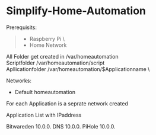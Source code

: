 # Simplify-Home-Automation

Prerequisits:
> - Raspberry Pi \
> - Home Network

All Folder get created in   /var/homeautomation \
Scriptfolder                /var/homeautomation/script \
Apllicationfolder           /var/homeautomation/$Applicationname \

Networks:
- Default homeautomation

For each Application is a seprate network created

Application List with IPaddress

Bitwareden  10.0.0.
DNS         10.0.0.
PiHole      10.0.0.